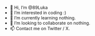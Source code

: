 - 👋 Hi, I’m @89Luka
- 👀 I’m interested in coding :)
- 🌱 I’m currently learning nothing.
- 💞️ I’m looking to collaborate on nothing.
- 📫 Contact me on Twitter / X.
